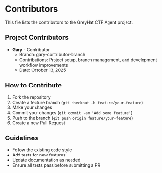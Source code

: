 # Contributors

This file lists the contributors to the GreyHat CTF Agent project.

## Project Contributors

- **Gary** - Contributor
  - Branch: gary-contributor-branch
  - Contributions: Project setup, branch management, and development workflow improvements
  - Date: October 13, 2025

## How to Contribute

1. Fork the repository
2. Create a feature branch (`git checkout -b feature/your-feature`)
3. Make your changes
4. Commit your changes (`git commit -am 'Add some feature'`)
5. Push to the branch (`git push origin feature/your-feature`)
6. Create a new Pull Request

## Guidelines

- Follow the existing code style
- Add tests for new features
- Update documentation as needed
- Ensure all tests pass before submitting a PR
